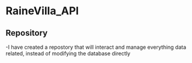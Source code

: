 # RaineVilla_API

## Repository
  
  -I have created a repostory that will interact and manage everything data related, instead of modifying the database directly

